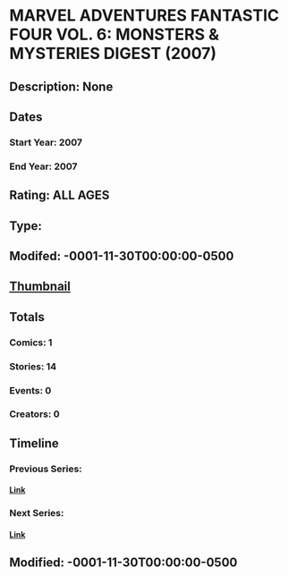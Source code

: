 # MARVEL ADVENTURES FANTASTIC FOUR VOL. 6: MONSTERS & MYSTERIES DIGEST (2007)
## Description: None
## Dates
### Start Year: 2007
### End Year: 2007
## Rating: ALL AGES
## Type: 
## Modifed: -0001-11-30T00:00:00-0500
## [Thumbnail](http://i.annihil.us/u/prod/marvel/i/mg/9/70/4bc39c2c7a566.jpg)
## Totals
### Comics: 1
### Stories: 14
### Events: 0
### Creators: 0
## Timeline
### Previous Series: 
#### [Link]()
### Next Series: 
#### [Link]()
## Modified: -0001-11-30T00:00:00-0500